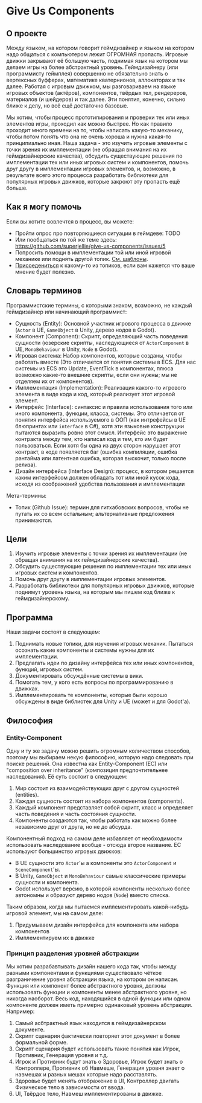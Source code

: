 # Give Us Components
## О проекте
Между языком, на котором говорит геймдизайнер и языком на котором надо общаться с компьютером лежит ОГРОМНАЯ пропасть. Игровые движки закрывают её большую часть, поднимая язык на котором мы делаем игры на более абстрактный уровень. Геймдизайнеру (или программисту геймплея) совершенно не обязательно знать о вертексных буфферах, математике кватернионов, аллокаторах и так далее. Работая с игровым движком, мы разговариваем на языке игровых объектов (актёров), компонентов, твёрдых тел, рендереров, материалов (и шейдеров) и так далее. Эти понятия, конечно, сильно ближе к делу, но всё ещё достаточно базовые. 

Мы хотим, чтобы процесс прототипирования и проверки тех или иных элементов игры, проходил как можно быстрее. Но как правило проходит много времени на то, чтобы написать какую-то механику, чтобы потом понять что она не очень хороша и нужна какая-то принципиально иная. Наша задача - это изучить игровые элементы с точки зрения их имплементации (не обращая внимания на их геймдизайнерские качества), обсудить существующие решения по имплементации тех или иных игровых систем и компонентов, помочь друг другу в имплементации игровых элементов, и, возможно, в результате всего этого процесса разработать библиотеки для популярных игровых движков, которые закроют эту пропасть ещё больше.

## Как я могу помочь
Если вы хотите вовлечтся в процесс, вы можете:
- Пройти опрос про повторяющиеся ситуации в геймдеве: TODO
- Или пообщаться по той же теме здесь: https://github.com/superjellie/give-us-components/issues/5
- Попросить помощи в имплементации той или иной игровой механике или поднять другой топик. [См. шаблоны](https://github.com/superjellie/give-us-components/issues/new/choose).
- [Присоедениться](https://github.com/superjellie/give-us-components/issues) к какому-то из топиков, если вам кажется что ваше мнение будет полезно.

## Словарь терминов
Программистские термины, с которыми знаком, возможно, не каждый геймдизайнер или начинающий программист:
- Сущность (Entity): Основной участник игрового процесса в движке (`Actor` в UE, `GameObject` в Unity, дерево нодов в Godot).
- Компонент (Component): Скрипт, определяющий часть поведения сущности (юзерские скрипты, наследующиеся от `ActorComponent` в UE, `MonoBehaviour` в Unity, `Node` в Godot).
- Игровая система: Набор компонентов, которые созданы, чтобы работать вместе (Это отличается от понятия системы в ECS. Для нас системы из ECS это Update, EventTick в компонентах, плюса возможно какие-то внешние скрипты, если они нужны; мы не отделяем их от компонентов).
- Имплементация (Implementation): Реализация какого-то игрового элемента в виде кода и код, который реализует этот игровой элемент.
- Интерфейс (Interface): синтаксис и правила использования того или иного компонента, функции, класса, системы. Это отличается от понятия интерфейса используемого в ООП (как интрефейсы в UE блюпринтах или `interface` в C#), хотя эти языковые конструкции пытаются выразить ровно этот смысл. Интерфейс это выражение контракта между тем, кто написал код и тем, кто им будет пользоваться. Если хотя бы одна из двух сторон нарушает этот контракт, в коде появляется баг (ошибка компиляции, ошибка рантайма или латентная ошибка, которая выскочит, только после релиза).
- Дизайн интерфейса (Interface Design): процесс, в котором решается каким интерфейсом должен обладать тот или иной кусок кода, исходя из соображений удобства пользования и имплементации

Мета-термины:
- Топик (Github Issue): термин для гитхабовских вопросов, чтобы не путать их со всем остальным; альтернативные предложения принимаются.
<!-- - Обсуждения (Github Discussions): система чатов в гитхабе. Топики и обсуждения похожи; мы будем использовать топики для более конкретных идей и задач, обсуждения для более свободного общения. В любой момент можно конвертировать один в другой. -->

## Цели 
1. Изучить игровые элементы с точки зрения их имплементации (не обращая внимания на их геймдизайнерские качества).
2. Обсудить существующие решения по имплементации тех или иных игровых систем и компонентов.
3. Помочь друг другу в имплементации игровых элементов.
4. Разработать библиотеки для популярных игровых движков, которые поднимут уровень языка, на которым мы пишем код ближе к геймдизайнерскому.
   
## Программа
Наши задачи состоят в следующем:
1. Поднимать новые топики, для изучения игровых механик. Пытаться осознать какие компоненты и системы нужны для их имплементации.
2. Предлагать идеи по дизайну интерфейса тех или иных компонентов, функций, игровых систем.
3. Документировать обсуждённые системы в вики.
4. Помогать тем, у кого есть вопросы по программированию в движках.
5. Имплементировать те компоненты, которые были хорошо обсуждены в виде библиотек для Unity и UE (может и для Godot'а).

## Философия
### Entity-Component
Одну и ту же задачу можно решить огромным количеством способов, поэтому мы выбираем некую философию, которую надо следовать при поиске решений. Она известна как Entity-Component (EC) или "composition over inheritance" (композиция предпочтительнее наследования). Её суть состоит в следующем:
1. Мир состоит из взаимодействующих друг с другом сущностей (entities).
2. Каждая сущность состоит из набора компонентов (components).
3. Каждый компонент представляет собой скрипт, класс и определяет часть поведения и часть состояния сущности.
4. Компоненты создаются так, чтобы работать как можно более независимо друг от друга, но не до абсурда.

Компонентный подход на самом деле избавляет от необходимости использовать наследование вообще - отсюда второе название. EC используют большинство игровых движков:
- В UE сущности это `Actor`'ы а компоненты это `ActorComponent` и `SceneComponent`'ы.
- В Unity, `GameObject` и `MonoBehaviour` самые классические примеры сущности и компонента.
- Godot использует версию, в которой компоненты несколько более автономны и образуют дерево нодов (`Node`) вместо списка.

Таким образом, когда мы пытаемся имплементировать какой-нибудь игровой элемент, мы на самом деле:
1. Придумываем дизайн интерфейса для компонента или набора компонентов
2. Имплементируем их в движке

### Принцип разделения уровней абстракции
Мы хотим разрабавтывать дизайн нашего кода так, чтобы между разными компонентами и функциями существовало чёткое разграничение уровня абстракции языка, на котором он написан. Функция или компонент более абстрактного уровня, должны использовать функции и компоненты менее абстрактного уровня, но никогда наоборот. Весь код, находящийся в одной функции или одном компоненте должен иметь примерно одинаковый уровень абстракции. Например:
1. Самый асбтрактный язык находится в геймдизайнерском документе.
2. Скрипт сценария фактически повторяет этот документ в более формальной форме.
3. Скрипт сценария будет использовать такие понятия как Игрок, Противник, Генерация уровня и т.д.
4. Игрок и Противник будут знать о Здоровье, Игрок будет знать о Контроллере, Противник об Навмеше, Генерация уровня знает о навмешах и разных мешах которые надо расставлять.
5. Здоровье будет менять отображение в UI, Контроллер двигать Физическое тело в зависимости от ввода.
6. UI, Твёрдое тело, Навмеш имплементированы в движке.
